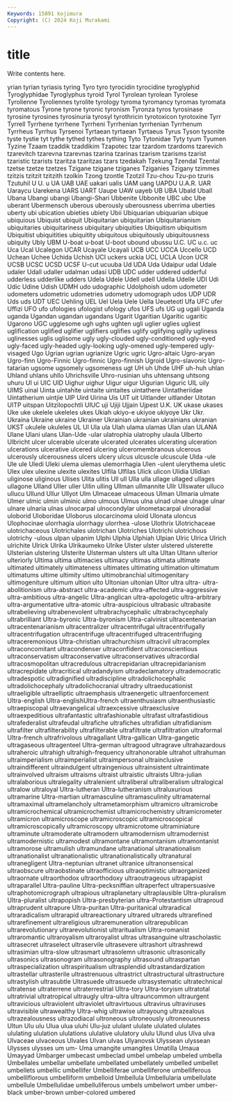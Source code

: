 ```yaml
---
Keywords: 15891 kojimura
Copyright: (C) 2024 Koji Murakami
---
```


# title

Write contents here.



yrian tyrian tyriasis tyring Tyro tyro
tyrocidin tyrocidine tyroglyphid Tyroglyphidae Tyroglyphus tyroid Tyrol Tyrolean tyrolean Tyrolese
Tyrolienne Tyroliennes tyrolite tyrology tyroma tyromancy tyromas tyromata tyromatous Tyrone
tyrone tyronic tyronism Tyronza tyros tyrosinase tyrosine tyrosines tyrosinuria tyrosyl
tyrothricin tyrotoxicon tyrotoxine Tyrr Tyrrell Tyrrhene tyrrhene Tyrrheni Tyrrhenian tyrrhenian
Tyrrhenum Tyrrheus Tyrrhus Tyrsenoi Tyrtaean tyrtaean Tyrtaeus Tyrus Tyson tysonite
tyste tystie tyt tythe tythed tythes tything Tyto Tytonidae Tyty
tyum Tyumen Tyzine Tzaam tzaddik tzaddikim Tzapotec tzar tzardom tzardoms
tzarevich tzarevitch tzarevna tzarevnas tzarina tzarinas tzarism tzarisms tzarist tzaristic
tzarists tzaritza tzaritzas tzars tzedakah Tzekung Tzendal Tzental tzetse tzetze
tzetzes Tzigane tzigane tziganes Tziganies Tzigany tzimmes tzitzis tzitzit tzitzith
tzolkin Tzong tzontle Tzotzil Tzu-chou Tzu-po tzuris Tzutuhil U U.
u UA UAB UAE uakari ualis UAM uang UAPDU U.A.R.
UAR Uaraycu Uarekena UARS UART Uaupe UAW uayeb UB UBA
Ubald Uball Ubana Ubangi ubangi Ubangi-Shari Ubbenite Ubbonite UBC ubc
Ube uberant Ubermensch uberous uberously uberousness uberrima uberties uberty ubi
ubication ubieties ubiety Ubii Ubiquarian ubiquarian ubique ubiquious Ubiquist ubiquit
Ubiquitarian ubiquitarian Ubiquitarianism ubiquitaries ubiquitariness ubiquitary ubiquities Ubiquitism ubiquitism Ubiquitist
ubiquitities ubiquitity ubiquitous ubiquitously ubiquitousness ubiquity Ubly UBM U-boat u-boat
U-boot ubound ubussu U.C. UC u.c. uc Uca Ucal Ucalegon
UCAR Ucayale Ucayali UCB UCC UCCA Uccello UCD Uchean Uchee
Uchida Uchish UCI uckers uckia UCL UCLA Ucon UCR UCSB
UCSC UCSD UCSF U-cut ucuuba Ud UDA Uda Udaipur udal
Udale udaler Udall udaller udalman udasi UDB UDC udder uddered
udderful udderless udderlike udders Udela Udele Udell udell Udella Udelle
UDI Udi Udic Udine Udish UDMH udo udographic Udolphoish udom
udometer udometers udometric udometries udometry udomograph udos UDP UDR Uds
uds UDT UEC Uehling UEL Uel Uela Uele Uella Ueueteotl
Ufa UFC ufer Uffizi UFO ufo ufologies ufologist ufology ufos
UFS ufs UG ug ugali Uganda uganda Ugandan ugandan ugandans
Ugarit Ugaritian Ugaritic ugaritic Ugarono UGC ugglesome ugh ughs ughten
ugli uglier uglies ugliest uglification uglified uglifier uglifiers uglifies uglify
uglifying uglily ugliness uglinesses uglis uglisome ugly ugly-clouded ugly-conditioned ugly-eyed
ugly-faced ugly-headed ugly-looking ugly-omened ugly-tempered ugly-visaged Ugo Ugrian ugrian ugrianize
Ugric ugric Ugro-altaic Ugro-aryan Ugro-finn Ugro-Finnic Ugro-finnic Ugro-finnish Ugroid Ugro-slavonic
Ugro-tatarian ugsome ugsomely ugsomeness ugt UH uh Uhde UHF uh-huh
uhlan Uhland uhlans uhllo Uhrichsville Uhro-rusinian uhs uhtensang uhtsong uhuru
UI ui UIC UID Uighur uighur Uigur uigur Uigurian Uiguric
UIL uily UIMS uinal Uinta uintahite uintaite uintaites uintathere Uintatheriidae
Uintatherium uintjie UIP Uird Uirina Uis UIT uit Uitlander uitlander
Uitotan UITP uitspan Uitzilopochtli UIUC uji Ujiji Ujjain Ujpest U.K.
UK ukase ukases Uke uke ukelele ukeleles ukes Ukiah ukiyo-e
ukiyoe ukiyoye Ukr Ukr. Ukraina Ukraine ukraine Ukrainer Ukrainian ukrainian
ukrainians ukranian UKST ukulele ukuleles UL Ul Ula ula Ulah
ulama ulamas Ulan ulan ULANA Ulane Ulani ulans Ulan-Ude -ular
ulatrophia ulatrophy ulaula Ulberto Ulbricht ulcer ulcerable ulcerate ulcerated ulcerates
ulcerating ulceration ulcerations ulcerative ulcered ulcering ulceromembranous ulcerous ulcerously ulcerousness
ulcers ulcery ulcus ulcuscle ulcuscule Ulda -ule Ule ule Uledi
Uleki ulema ulemas ulemorrhagia Ulen -ulent ulerythema uletic Ulex ulex
ulexine ulexite ulexites Ulfila Ulfilas Ulick ulicon Ulidia Ulidian uliginose
uliginous Ulises Ulita ulitis Ull ull Ulla ulla ullage ullaged
ullages ullagone Ulland Uller uller Ullin ulling Ullman ullmannite Ullr
Ullswater ulluco ullucu Ullund Ullur Ullyot Ulm Ulmaceae ulmaceous Ulman
Ulmaria ulmate Ulmer ulmic ulmin ulminic ulmo ulmous Ulmus ulna
ulnad ulnae ulnage ulnar ulnare ulnaria ulnas ulnocarpal ulnocondylar ulnometacarpal
ulnoradial uloborid Uloboridae Uloborus ulocarcinoma uloid Ulonata uloncus Ulophocinae ulorrhagia
ulorrhagy ulorrhea -ulose Ulothrix Ulotrichaceae ulotrichaceous Ulotrichales ulotrichan Ulotriches Ulotrichi
ulotrichous ulotrichy -ulous ulpan ulpanim Ulphi Ulphia Ulphiah Ulpian Ulric
Ulrica Ulrich ulrichite Ulrick Ulrika Ulrikaumeko Ulrike Ulster ulster ulstered
ulsterette Ulsterian ulstering Ulsterite Ulsterman ulsters ult ulta Ultan Ultann
ulterior ulteriorly Ultima ultima ultimacies ultimacy ultimas ultimata ultimate ultimated
ultimately ultimateness ultimates ultimating ultimation ultimatum ultimatums ultime ultimity ultimo
ultimobranchial ultimogenitary ultimogeniture ultimum ultion ulto Ultonian ultonian Ultor ultra
ultra- ultra-abolitionism ultra-abstract ultra-academic ultra-affected ultra-aggressive ultra-ambitious ultra-angelic Ultra-anglican ultra-apologetic
ultra-arbitrary ultra-argumentative ultra-atomic ultra-auspicious ultrabasic ultrabasite ultrabelieving ultrabenevolent ultrabrachycephalic ultrabrachycephaly
ultrabrilliant Ultra-byronic Ultra-byronism Ultra-calvinist ultracentenarian ultracentenarianism ultracentralizer ultracentrifugal ultracentrifugally ultracentrifugation
ultracentrifuge ultracentrifuged ultracentrifuging ultraceremonious Ultra-christian ultrachurchism ultracivil ultracomplex ultraconcomitant ultracondenser
ultraconfident ultraconscientious ultraconservatism ultraconservative ultraconservatives ultracordial ultracosmopolitan ultracredulous ultracrepidarian ultracrepidarianism
ultracrepidate ultracritical ultradandyism ultradeclamatory ultrademocratic ultradespotic ultradignified ultradiscipline ultradolichocephalic ultradolichocephaly
ultradolichocranial ultradry ultraeducationist ultraeligible ultraelliptic ultraemphasis ultraenergetic ultraenforcement Ultra-english Ultra-englishUltra-french
ultraenthusiasm ultraenthusiastic ultraepiscopal ultraevangelical ultraexcessive ultraexclusive ultraexpeditious ultrafantastic ultrafashionable ultrafast
ultrafastidious ultrafederalist ultrafeudal ultrafiche ultrafiches ultrafidian ultrafidianism ultrafilter ultrafilterability ultrafilterable
ultrafiltrate ultrafiltration ultraformal Ultra-french ultrafrivolous ultragallant Ultra-gallican Ultra-gangetic ultragaseous ultragenteel
Ultra-german ultragood ultragrave ultrahazardous ultraheroic ultrahigh ultrahigh-frequency ultrahonorable ultrahot ultrahuman
ultraimperialism ultraimperialist ultraimpersonal ultrainclusive ultraindifferent ultraindulgent ultraingenious ultrainsistent ultraintimate ultrainvolved
ultraism ultraisms ultraist ultraistic ultraists Ultra-julian ultralaborious ultralegality ultralenient ultraliberal
ultraliberalism ultralogical ultralow ultraloyal Ultra-lutheran Ultra-lutheranism ultraluxurious ultramarine Ultra-martian ultramasculine
ultramasculinity ultramaternal ultramaximal ultramelancholy ultrametamorphism ultramicro ultramicrobe ultramicrochemical ultramicrochemist ultramicrochemistry
ultramicrometer ultramicron ultramicroscope ultramicroscopic ultramicroscopical ultramicroscopically ultramicroscopy ultramicrotome ultraminiature ultraminute
ultramoderate ultramodern ultramodernism ultramodernist ultramodernistic ultramodest ultramontane ultramontanism ultramontanist ultramorose
ultramulish ultramundane ultranational ultranationalism ultranationalist ultranationalistic ultranationalistically ultranatural ultranegligent Ultra-neptunian
ultranet ultranice ultranonsensical ultraobscure ultraobstinate ultraofficious ultraoptimistic ultraorganized ultraornate ultraorthodox
ultraorthodoxy ultraoutrageous ultrapapist ultraparallel Ultra-pauline Ultra-pecksniffian ultraperfect ultrapersuasive ultraphotomicrograph ultrapious
ultraplanetary ultraplausible Ultra-pluralism Ultra-pluralist ultrapopish Ultra-presbyterian ultra-Protestantism ultraproud ultraprudent ultrapure
Ultra-puritan Ultra-puritanical ultraradical ultraradicalism ultrarapid ultrareactionary ultrared ultrareds ultrarefined ultrarefinement
ultrareligious ultraremuneration ultrarepublican ultrarevolutionary ultrarevolutionist ultraritualism Ultra-romanist ultraromantic ultraroyalism ultraroyalist
ultras ultrasanguine ultrascholastic ultrasecret ultraselect ultraservile ultrasevere ultrashort ultrashrewd ultrasimian
ultra-slow ultrasmart ultrasolemn ultrasonic ultrasonically ultrasonics ultrasonogram ultrasonography ultrasound ultraspartan
ultraspecialization ultraspiritualism ultrasplendid ultrastandardization ultrastellar ultrasterile ultrastrenuous ultrastrict ultrastructural ultrastructure
ultrastylish ultrasubtle Ultrasuede ultrasuede ultrasystematic ultratechnical ultratense ultraterrene ultraterrestrial Ultra-tory
Ultra-toryism ultratotal ultratrivial ultratropical ultraugly ultra-ultra ultrauncommon ultraurgent ultravicious ultraviolent
ultraviolet ultravirtuous ultravirus ultraviruses ultravisible ultrawealthy Ultra-whig ultrawise ultrayoung ultrazealous
ultrazealousness ultrazodiacal ultroneous ultroneously ultroneousness Ultun Ulu ulu Ulua ulua
uluhi Ulu-juz ululant ululate ululated ululates ululating ululation ululations ululative
ululatory ululu Ulund ulus Ulva ulva Ulvaceae ulvaceous Ulvales Ulvan
ulvas Ulyanovsk Ulyssean ulyssean Ulysses ulysses um um- Uma umangite
umangites Umatilla Umaua Umayyad Umbarger umbecast umbeclad umbel umbelap umbeled
umbella Umbellales umbellar umbellate umbellated umbellately umbelled umbellet umbellets umbellic
umbellifer Umbelliferae umbelliferone umbelliferous umbelliflorous umbelliform umbelloid Umbellula Umbellularia umbellulate
umbellule Umbellulidae umbelluliferous umbels umbelwort umber umber-black umber-brown umber-colored umbered
